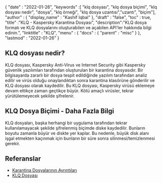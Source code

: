 {
  "date" : "2022-01-26",
  "keywords" :[ "klq dosyası", "klq dosya biçimi", "klq dosyası nedir", "dosya", "klq örneği", "klq dosya uzantısı","uzantı", "biçim"],
  "author" : {
    "display_name" : "Kashif Iqbal"
},
  "draft" : "false",
  "toc" : true,
  "title" :"KLQ - Kaspersky Karantina Dosyası",
  "description":"KLQ dosya formatı ve KLQ dosyalarını oluşturabilen ve açabilen API'ler hakkında bilgi edinin.",
  "linktitle" : "KLQ",
  "menu" : {
    "docs" : {
      "parent" : "misc"
}
},
  "lastmod" : "2022-01-26"
}

## KLQ dosyası nedir?

KLQ dosyası, Kaspersky Anti-Virus ve Internet Security gibi Kaspersky güvenlik yazılımları tarafından oluşturulan bir karantina dosyasıdır. Bir bilgisayarda zararlı bir dosya tespit edildiğinde yazılım tarafından analiz edilir ve virüs olduğu onaylandıktan sonra karantina klasörüne gönderilir ve KLQ dosyası olarak kaydedilir. Bu KLQ dosyası, Kaspersky virüsü eklemeye devam ettikçe zaman geçtikçe büyür. Kötü amaçlı virüsler, tekrar yürütülemeyecek şekilde şifrelenir.

## KLQ Dosya Biçimi - Daha Fazla Bilgi

KLQ dosyaları, başka herhangi bir uygulama tarafından tekrar kullanılamayacak şekilde şifrelenmiş biçimde diske kaydedilir. Bunların boyutu zamanla büyür ve diskte yer kaplar. Bu nedenle, büyük disk alanı işgal etmekten kaçınmak için bunların bir süre sonra silinmesi/temizlenmesi gerekir.

## Referanslar

* [Karantina Dosyalarının Ayrıntıları](https://forum.kaspersky.com/)
* [KLQ Dosyası](https://community.kaspersky.com/search?q=klq%20file)

